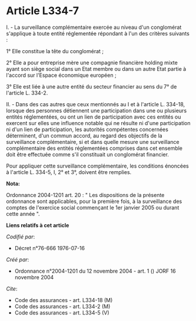 # Article L334-7

I. - La surveillance complémentaire exercée au niveau d'un conglomérat s'applique à toute entité réglementée répondant à l'un
des critères suivants :

1° Elle constitue la tête du conglomérat ;

2° Elle a pour entreprise mère une compagnie financière holding mixte ayant son siège social dans un Etat membre ou dans un
autre Etat partie à l'accord sur l'Espace économique européen ;

3° Elle est liée à une autre entité du secteur financier au sens du 7° de l'article L. 334-2.

II. - Dans des cas autres que ceux mentionnés au I et à l'article L. 334-18, lorsque des personnes détiennent une
participation dans une ou plusieurs entités réglementées, ou ont un lien de participation avec ces entités ou exercent sur
elles une influence notable qui ne résulte ni d'une participation ni d'un lien de participation, les autorités compétentes
concernées déterminent, d'un commun accord, au regard des objectifs de la surveillance complémentaire, si et dans quelle
mesure une surveillance complémentaire des entités réglementées comprises dans cet ensemble doit être effectuée comme s'il
constituait un conglomérat financier.

Pour appliquer cette surveillance complémentaire, les conditions énoncées à l'article L. 334-5, I, 2° et 3°, doivent être
remplies.

**Nota:**

Ordonnance 2004-1201 art. 20 : " Les dispositions de la présente ordonnance sont applicables, pour la première fois, à la
surveillance des comptes de l'exercice social commençant le 1er janvier 2005 ou durant cette année ".

**Liens relatifs à cet article**

_Codifié par_:

  - Décret n°76-666 1976-07-16

_Créé par_:

  - Ordonnance n°2004-1201 du 12 novembre 2004 - art. 1 () JORF 16 novembre 2004

_Cite_:

  - Code des assurances - art. L334-18 (M)
  - Code des assurances - art. L334-2 (M)
  - Code des assurances - art. L334-5 (V)
